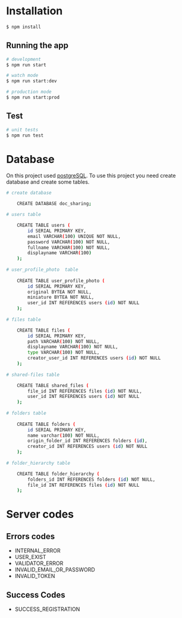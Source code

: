 # Installation

```bash
$ npm install
```

## Running the app

```bash
# development
$ npm run start

# watch mode
$ npm run start:dev

# production mode
$ npm run start:prod
```

## Test

```bash
# unit tests
$ npm run test
```

# Database

On this project used [postgreSQL](https://www.postgresql.org/). To use this project you need create database and create some tables.

```bash
# create database

    CREATE DATABASE doc_sharing;

# users table

    CREATE TABLE users (
        id SERIAL PRIMARY KEY,
        email VARCHAR(100) UNIQUE NOT NULL,
        password VARCHAR(100) NOT NULL,
        fullname VARCHAR(100) NOT NULL,
        displayname VARCHAR(100)
    );
      
# user_profile_photo  table
  
    CREATE TABLE user_profile_photo (
        id SERIAL PRIMARY KEY,
        original BYTEA NOT NULL,
        miniature BYTEA NOT NULL,
        user_id INT REFERENCES users (id) NOT NULL
    );
  
# files table

    CREATE TABLE files (
        id SERIAL PRIMARY KEY,
        path VARCHAR(100) NOT NULL,
        displayname VARCHAR(100) NOT NULL,
        type VARCHAR(100) NOT NULL,
        creator_user_id INT REFERENCES users (id) NOT NULL
    );
  
# shared-files table

    CREATE TABLE shared_files (
        file_id INT REFERENCES files (id) NOT NULL,
        user_id INT REFERENCES users (id) NOT NULL
    );
  
# folders table
    
    CREATE TABLE folders (
        id SERIAL PRIMARY KEY,
        name varchar(100) NOT NULL,
        origin_folder_id INT REFERENCES folders (id),
        creator_id INT REFERENCES users (id) NOT NULL
    ); 
      
# folder_hierarchy table

    CREATE TABLE folder_hierarchy (
        folders_id INT REFERENCES folders (id) NOT NULL,
        file_id INT REFERENCES files (id) NOT NULL
    );
```

# Server codes

## Errors codes

* INTERNAL_ERROR
* USER_EXIST
* VALIDATOR_ERROR
* INVALID_EMAIL_OR_PASSWORD
* INVALID_TOKEN

## Success Codes

* SUCCESS_REGISTRATION
